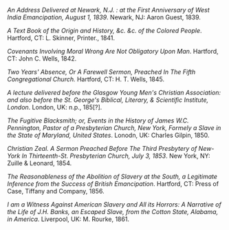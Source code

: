 *An Address Delivered at Newark, N.J. : at the First Anniversary of West India Emancipation, August 1, 1839*. Newark, NJ: Aaron Guest, 1839. 

*A Text Book of the Origin and History, &c. &c. of the Colored People*. Hartford, CT: L. Skinner, Printer., 1841.  

*Covenants Involving Moral Wrong Are Not Obligatory Upon Man*. Hartford, CT: John C. Wells, 1842. 

*Two Years' Absence, Or A Farewell Sermon, Preached In The Fifth Congregational Church.* Hartford, CT: H. T. Wells, 1845.

*A lecture delivered before the Glasgow Young Men's Christian Association: and also before the St. George's Biblical, Literary, & Scientific Institute, London*. London, UK: n.p., 185[?]. 

*The Fugitive Blacksmith; or, Events in the History of James W.C. Pennington, Pastor of a Presbyterian Church, New York, Formely a Slave in the State of Maryland, United States*. Lonodn, UK: Charles Gilpin, 1850. 

*Christian Zeal. A Sermon Preached Before The Third Presbytery of New-York In Thirteenth-St. Presbyterian Church, July 3, 1853*. New York, NY: Zuille & Leonard, 1854. 

*The Reasonableness of the Abolition of Slavery at the South, a Legitimate Inference from the Success of British Emancipation*. Hartford, CT: Press of Case, Tiffany and Company, 1856. 

*I am a Witness Against American Slavery and All its Horrors: A Narrative of the Life of J.H. Banks, an Escaped Slave, from the Cotton State, Alabama, in America*. Liverpool, UK: M. Rourke, 1861. 
